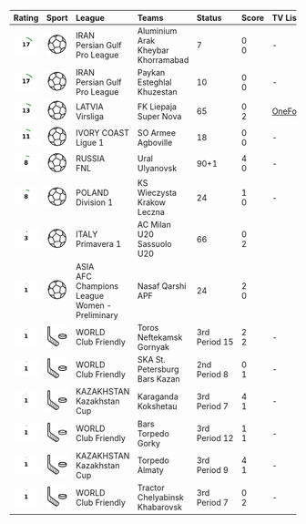 | Rating                                                                                                                                 | Sport                                                                                                            | League                                           | Teams                                 | Status        | Score   | TV Listing                                                           |
|:---------------------------------------------------------------------------------------------------------------------------------------|:-----------------------------------------------------------------------------------------------------------------|:-------------------------------------------------|:--------------------------------------|:--------------|:--------|:---------------------------------------------------------------------|
| <img src="https://raw.githubusercontent.com/BlakeDuncan25/Donut-SVG-Ratings/bac4e4a278175106499642192132b1786a9aec38/17.svg" alt="17"> | <img src="https://raw.githubusercontent.com/BlakeDuncan25/Donut-SVG-Ratings/master/soccer.png" alt="Soccer">     | IRAN<br>Persian Gulf Pro League                  | Aluminium Arak<br>Kheybar Khorramabad | 7             | 0<br>0  | -                                                                    |
| <img src="https://raw.githubusercontent.com/BlakeDuncan25/Donut-SVG-Ratings/bac4e4a278175106499642192132b1786a9aec38/17.svg" alt="17"> | <img src="https://raw.githubusercontent.com/BlakeDuncan25/Donut-SVG-Ratings/master/soccer.png" alt="Soccer">     | IRAN<br>Persian Gulf Pro League                  | Paykan<br>Esteghlal Khuzestan         | 10            | 0<br>0  | -                                                                    |
| <img src="https://raw.githubusercontent.com/BlakeDuncan25/Donut-SVG-Ratings/bac4e4a278175106499642192132b1786a9aec38/13.svg" alt="13"> | <img src="https://raw.githubusercontent.com/BlakeDuncan25/Donut-SVG-Ratings/master/soccer.png" alt="Soccer">     | LATVIA<br>Virsliga                               | FK Liepaja<br>Super Nova              | 65            | 0<br>2  | <a href="https://tv.onefootball.com/en/live-matches">OneFootball</a> |
| <img src="https://raw.githubusercontent.com/BlakeDuncan25/Donut-SVG-Ratings/bac4e4a278175106499642192132b1786a9aec38/11.svg" alt="11"> | <img src="https://raw.githubusercontent.com/BlakeDuncan25/Donut-SVG-Ratings/master/soccer.png" alt="Soccer">     | IVORY COAST<br>Ligue 1                           | SO Armee<br>Agboville                 | 18            | 0<br>0  | -                                                                    |
| <img src="https://raw.githubusercontent.com/BlakeDuncan25/Donut-SVG-Ratings/bac4e4a278175106499642192132b1786a9aec38/8.svg" alt="8">   | <img src="https://raw.githubusercontent.com/BlakeDuncan25/Donut-SVG-Ratings/master/soccer.png" alt="Soccer">     | RUSSIA<br>FNL                                    | Ural<br>Ulyanovsk                     | 90+1          | 4<br>0  | -                                                                    |
| <img src="https://raw.githubusercontent.com/BlakeDuncan25/Donut-SVG-Ratings/bac4e4a278175106499642192132b1786a9aec38/8.svg" alt="8">   | <img src="https://raw.githubusercontent.com/BlakeDuncan25/Donut-SVG-Ratings/master/soccer.png" alt="Soccer">     | POLAND<br>Division 1                             | KS Wieczysta Krakow<br>Leczna         | 24            | 1<br>0  | -                                                                    |
| <img src="https://raw.githubusercontent.com/BlakeDuncan25/Donut-SVG-Ratings/bac4e4a278175106499642192132b1786a9aec38/3.svg" alt="3">   | <img src="https://raw.githubusercontent.com/BlakeDuncan25/Donut-SVG-Ratings/master/soccer.png" alt="Soccer">     | ITALY<br>Primavera 1                             | AC Milan U20<br>Sassuolo U20          | 66            | 0<br>2  | <a href="#N/A"></a>                                                  |
| <img src="https://raw.githubusercontent.com/BlakeDuncan25/Donut-SVG-Ratings/bac4e4a278175106499642192132b1786a9aec38/1.svg" alt="1">   | <img src="https://raw.githubusercontent.com/BlakeDuncan25/Donut-SVG-Ratings/master/soccer.png" alt="Soccer">     | ASIA<br>AFC Champions League Women - Preliminary | Nasaf Qarshi<br>APF                   | 24            | 2<br>0  | <a href="#N/A"></a>                                                  |
| <img src="https://raw.githubusercontent.com/BlakeDuncan25/Donut-SVG-Ratings/bac4e4a278175106499642192132b1786a9aec38/1.svg" alt="1">   | <img src="https://raw.githubusercontent.com/BlakeDuncan25/Donut-SVG-Ratings/master/hockey.png" alt="Ice Hockey"> | WORLD<br>Club Friendly                           | Toros Neftekamsk<br>Gornyak           | 3rd Period 15 | 2<br>2  | -                                                                    |
| <img src="https://raw.githubusercontent.com/BlakeDuncan25/Donut-SVG-Ratings/bac4e4a278175106499642192132b1786a9aec38/1.svg" alt="1">   | <img src="https://raw.githubusercontent.com/BlakeDuncan25/Donut-SVG-Ratings/master/hockey.png" alt="Ice Hockey"> | WORLD<br>Club Friendly                           | SKA St. Petersburg<br>Bars Kazan      | 2nd Period 8  | 0<br>1  | -                                                                    |
| <img src="https://raw.githubusercontent.com/BlakeDuncan25/Donut-SVG-Ratings/bac4e4a278175106499642192132b1786a9aec38/1.svg" alt="1">   | <img src="https://raw.githubusercontent.com/BlakeDuncan25/Donut-SVG-Ratings/master/hockey.png" alt="Ice Hockey"> | KAZAKHSTAN<br>Kazakhstan Cup                     | Karaganda<br>Kokshetau                | 3rd Period 7  | 4<br>1  | -                                                                    |
| <img src="https://raw.githubusercontent.com/BlakeDuncan25/Donut-SVG-Ratings/bac4e4a278175106499642192132b1786a9aec38/1.svg" alt="1">   | <img src="https://raw.githubusercontent.com/BlakeDuncan25/Donut-SVG-Ratings/master/hockey.png" alt="Ice Hockey"> | WORLD<br>Club Friendly                           | Bars<br>Torpedo Gorky                 | 3rd Period 12 | 1<br>1  | -                                                                    |
| <img src="https://raw.githubusercontent.com/BlakeDuncan25/Donut-SVG-Ratings/bac4e4a278175106499642192132b1786a9aec38/1.svg" alt="1">   | <img src="https://raw.githubusercontent.com/BlakeDuncan25/Donut-SVG-Ratings/master/hockey.png" alt="Ice Hockey"> | KAZAKHSTAN<br>Kazakhstan Cup                     | Torpedo<br>Almaty                     | 3rd Period 9  | 4<br>1  | -                                                                    |
| <img src="https://raw.githubusercontent.com/BlakeDuncan25/Donut-SVG-Ratings/bac4e4a278175106499642192132b1786a9aec38/1.svg" alt="1">   | <img src="https://raw.githubusercontent.com/BlakeDuncan25/Donut-SVG-Ratings/master/hockey.png" alt="Ice Hockey"> | WORLD<br>Club Friendly                           | Tractor Chelyabinsk<br>Khabarovsk     | 3rd Period 7  | 0<br>2  | -                                                                    |